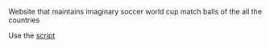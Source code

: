 Website that maintains imaginary soccer world cup match balls of the all the countries

Use the [script](https://github.com/shotsan/worldcupball/blob/main/source/script.py)
